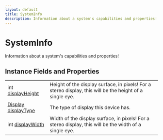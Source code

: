 ```yaml
---
layout: default
title: SystemInfo
description: Information about a system's capabilities and properties!
---
```

# SystemInfo

Information about a system's capabilities and properties!


## Instance Fields and Properties

|  |  |
|--|--|
|int [displayHeight]({{site.url}}/Pages/Reference/SystemInfo/displayHeight.html)|Height of the display surface, in pixels! For a stereo display, this will be the height of a single eye.|
|[Display]({{site.url}}/Pages/Reference/Display.html) [displayType]({{site.url}}/Pages/Reference/SystemInfo/displayType.html)|The type of display this device has.|
|int [displayWidth]({{site.url}}/Pages/Reference/SystemInfo/displayWidth.html)|Width of the display surface, in pixels! For a stereo display, this will be the width of a single eye.|




